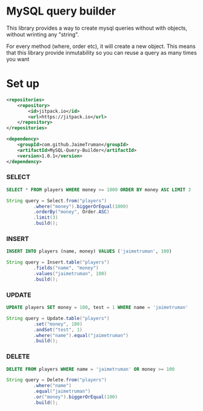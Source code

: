 # MySQL query builder


This library provides a way to create mysql queries without with objects, without wrinting any "string". 

For every method (where, order etc), it will create a new object. This means that this library provide inmutability so you can reuse a query as many times you want

# Set up
```xml
<repositories>
    <repository>
        <id>jitpack.io</id>
        <url>https://jitpack.io</url>
    </repository>
</repositories>

<dependency>
    <groupId>com.github.JaimeTruman</groupId>
    <artifactId>MySQL-Query-Builder</artifactId>
    <version>1.0.1</version>
</dependency>
```



### SELECT 

```sql
SELECT * FROM players WHERE money >= 1000 ORDER BY money ASC LIMIT 3
```
```java
String query = Select.from("players")
          .where("money").biggerOrEqual(1000)
          .orderBy("money", Order.ASC)
          .limit(3)
          .build();
```



### INSERT

```sql
INSERT INTO players (name, money) VALUES ('jaimetruman', 100)
```
```java
String query = Insert.table("players")
          .fields("name", "money")
          .values("jaimetruman", 100)
          .build();
```



### UPDATE

```sql
UPDATE players SET money = 100, test = 1 WHERE name = 'jaimetruman'
```
```java
String query = Update.table("players")
          .set("money", 100)
          .andSet("test", 1)
          .where("name").equal("jaimetruman")
          .build();
```



### DELETE

```sql
DELETE FROM players WHERE name = 'jaimetruman' OR money >= 100
```
```java
String query = Delete.from("players")
          .where("name")
          .equal("jaimetruman")
          .or("money").biggerOrEqual(100)
          .build();
```
